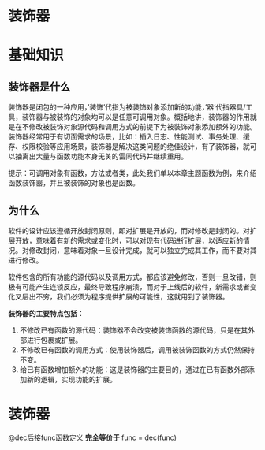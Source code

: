 # 装饰器

# 基础知识

## 装饰器是什么

装饰器是闭包的一种应用，’装饰’代指为被装饰对象添加新的功能，’器’代指器具/工具，装饰器与被装饰的对象均可以是任意可调用对象。概括地讲，装饰器的作用就是在不修改被装饰对象源代码和调用方式的前提下为被装饰对象添加额外的功能。装饰器经常用于有切面需求的场景，比如：插入日志、性能测试、事务处理、缓存、权限校验等应用场景，装饰器是解决这类问题的绝佳设计，有了装饰器，就可以抽离出大量与函数功能本身无关的雷同代码并继续重用。

提示：可调用对象有函数，方法或者类，此处我们单以本章主题函数为例，来介绍函数装饰器，并且被装饰的对象也是函数。

## 为什么

软件的设计应该遵循开放封闭原则，即对扩展是开放的，而对修改是封闭的。对扩展开放，意味着有新的需求或变化时，可以对现有代码进行扩展，以适应新的情况。对修改封闭，意味着对象一旦设计完成，就可以独立完成其工作，而不要对其进行修改。

软件包含的所有功能的源代码以及调用方式，都应该避免修改，否则一旦改错，则极有可能产生连锁反应，最终导致程序崩溃，而对于上线后的软件，新需求或者变化又层出不穷，我们必须为程序提供扩展的可能性，这就用到了装饰器。

**装饰器的主要特点包括**：

1. 不修改已有函数的源代码：装饰器不会改变被装饰函数的源代码，只是在其外部进行包裹或扩展。
2. 不修改已有函数的调用方式：使用装饰器后，调用被装饰函数的方式仍然保持不变。
3. 给已有函数增加额外的功能：这是装饰器的主要目的，通过在已有函数外部添加新的逻辑，实现功能的扩展。

# 装饰器

@dec后接func函数定义 **完全等价于** func = dec(func)